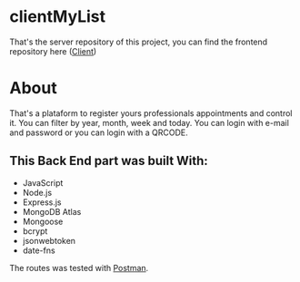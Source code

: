 # clientMyList

That's the server repository of this project, you can find the frontend repository here ([Client](https://github.com/M3nozzi/clientMyList))

# About
 That's a plataform to register yours professionals appointments and control it. You can filter by year, month, week and today.
 You can login with e-mail and password or you can login with a QRCODE.
 
  
## This Back End part was built With:
* JavaScript
* Node.js
* Express.js
* MongoDB Atlas
* Mongoose
* bcrypt
* jsonwebtoken
* date-fns

The routes was tested with [Postman](https://www.postman.com/).
